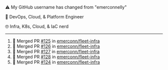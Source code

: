 ⚠️ My GitHub username has changed from "emerconnelly"

💼 DevOps, Cloud, & Platform Engineer

🤓 Infra, K8s, Cloud, & IaC nerd

---

<!--START_SECTION:activity-->
1. 🎉 Merged PR [#125](https://github.com/emerconn/fleet-infra/pull/125) in [emerconn/fleet-infra](https://github.com/emerconn/fleet-infra)
2. 🎉 Merged PR [#126](https://github.com/emerconn/fleet-infra/pull/126) in [emerconn/fleet-infra](https://github.com/emerconn/fleet-infra)
3. 🎉 Merged PR [#127](https://github.com/emerconn/fleet-infra/pull/127) in [emerconn/fleet-infra](https://github.com/emerconn/fleet-infra)
4. 🎉 Merged PR [#128](https://github.com/emerconn/fleet-infra/pull/128) in [emerconn/fleet-infra](https://github.com/emerconn/fleet-infra)
5. 🎉 Merged PR [#124](https://github.com/emerconn/fleet-infra/pull/124) in [emerconn/fleet-infra](https://github.com/emerconn/fleet-infra)
<!--END_SECTION:activity-->
